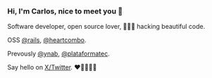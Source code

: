 ### Hi, I'm Carlos, nice to meet you 👋

Software developer, open source lover, 👨🏻‍💻 hacking beautiful code.

OSS [@rails](https://github.com/rails), [@heartcombo](https://github.com/heartcombo).

Prevously [@ynab](https://github.com/ynab), [@plataformatec](https://github.com/plataformatec).

Say hello on [X/Twitter](https://twitter.com/cantoniodasilva). ❤️💜💛💚💙
